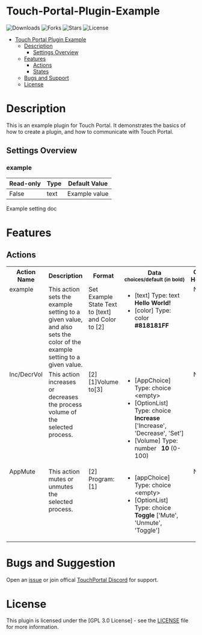 
# Touch-Portal-Plugin-Example

![Downloads](https://img.shields.io/github/downloads/KillerBOSS2019/TP-YTDM-Plugin/total)
![Forks](https://img.shields.io/github/forks/KillerBOSS2019/TP-YTDM-Plugin)
![Stars](https://img.shields.io/github/stars/KillerBOSS2019/TP-YTDM-Plugin)
![License](https://img.shields.io/github/license/KillerBOSS2019/TP-YTDM-Plugin)
- [Touch Portal Plugin Example](#Touch-Portal-Plugin-Example)
  - [Description](#description)
    - [Settings Overview](#Settings-Overview)
  - [Features](#Features)
    - [Actions](#actions)
    - [States](#states)
  - [Bugs and Support](#Bugs-and-Suggestion)
  - [License](#license)
  

# Description
This is an example plugin for Touch Portal. It demonstrates the basics of how to create a plugin, and how to communicate with Touch Portal.
    
## Settings Overview
### example
| Read-only | Type | Default Value |
| --- | --- | --- |
| False | text | Example value |

Example setting doc


# Features

## Actions
<table>
<tr valign='buttom'><th>Action Name</th><th>Description</th><th>Format</th><th nowrap>Data<br/><div align=left><sub>choices/default (in bold)</th><th>On<br/>Hold</sub></div></th></tr>
<tr valign='top'><td>example</td><td>This action sets the example setting to a given value, and also sets the color of the example setting to a given value.</td><td>Set Example State Text to [text] and Color to [2]</td><td><ul start=0>
<li>[text] Type: text &nbsp; 
<b>Hello World!</b></li>
<li>[color] Type: color &nbsp; 
<b>#818181FF</b></li>
</ul></td>
<td align=center>No</td>
<tr valign='top'><td>Inc/DecrVol</td><td>This action increases or decreases the process volume of the selected process.</td><td>[2][1]Volume to[3]</td><td><ul start=0>
<li>[AppChoice] Type: choice &nbsp; 
&lt;empty&gt;</li>
<li>[OptionList] Type: choice &nbsp; 
<b>Increase</b> ['Increase', 'Decrease', 'Set']</li>
<li>[Volume] Type: number &nbsp; 
<b>10</b> (0-100)</li>
</ul></td>
<td align=center>No</td>
<tr valign='top'><td>AppMute</td><td>This action mutes or unmutes the selected process.</td><td>[2] Program:[1]</td><td><ul start=0>
<li>[appChoice] Type: choice &nbsp; 
&lt;empty&gt;</li>
<li>[OptionList] Type: choice &nbsp; 
<b>Toggle</b> ['Mute', 'Unmute', 'Toggle']</li>
</ul></td>
<td align=center>No</td>
</table>

# Bugs and Suggestion
Open an [issue](https://github.com/KillerBOSS2019/TP-YTDM-Plugin/issues) or join offical [TouchPortal Discord](https://discord.gg/MgxQb8r) for support.


# License
This plugin is licensed under the [GPL 3.0 License] - see the [LICENSE](LICENSE) file for more information.

